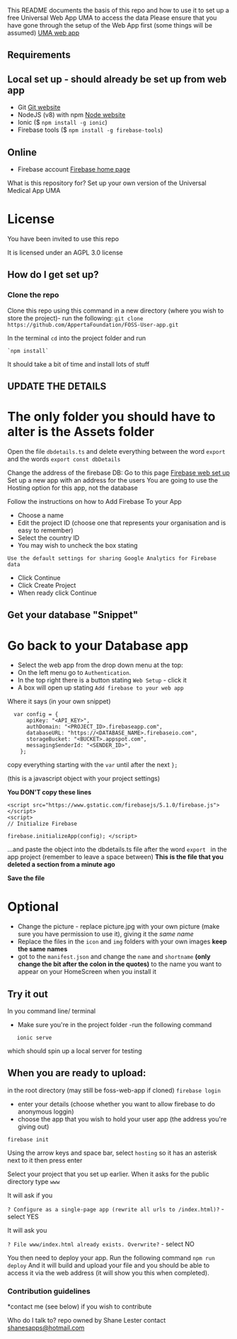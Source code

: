 This README documents the basis of this repo and how to use it to set up a free Universal Web App UMA to access the data 
Please ensure that you have gone through the setup of the Web App first (some things will be assumed)
[UMA web app](https://github.com/AppertaFoundation/FOSS-Medical-Web-App)

## Requirements
## Local set up - should already be set up from web app
- Git [Git website](https://git-scm.com/book/en/v2/Getting-Started-Installing-Git)
- NodeJS (v8) with npm [Node website](https://nodejs.org/en/)
- Ionic ($ `npm install -g ionic`)
- Firebase tools ($ `npm install -g firebase-tools`)
## Online
- Firebase account [Firebase home page](https://firebase.google.com/)


What is this repository for?
Set up your own version of the Universal Medical App UMA

# License
You have been invited to use this repo

It is licensed under an AGPL 3.0 license

## How do I get set up?

### Clone the repo
Clone this repo using this command in a new directory (where you wish to store the project)- run the following:
`git clone https://github.com/AppertaFoundation/FOSS-User-app.git`


In the terminal `cd` into the project folder and run
~~~
`npm install`
~~~
It should take a bit of time and install lots of stuff

## UPDATE THE DETAILS

# The only folder you should have to alter is the Assets folder
Open the file `dbdetails.ts` and delete everything between the word `export` and the words `export const dbDetails`

Change the address of the firebase DB:
Go to this page
[Firebase web set up](https://firebase.google.com/docs/web/setup)
Set up a new app with an address for the users 
You are going to use the Hosting option for this app, not the database

Follow the instructions on how to Add Firebase To your App
- Choose a name
- Edit the project ID (choose one that represents your organisation and is easy to remember)
- Select the country ID
- You may wish to uncheck the box stating
~~~
Use the default settings for sharing Google Analytics for Firebase data
~~~
- Click Continue
- Click Create Project
- When ready click Continue

## Get your database "Snippet"
# Go back to your Database app
- Select the web app from the drop down menu at the top:
- On the left menu go to `Authentication`.
- In the top right there is a button stating
   `Web Setup` - click it
- A box will open up stating `Add firebase to your web app`

Where it says (in your own snippet)
~~~
  var config = {
      apiKey: "<API_KEY>",
      authDomain: "<PROJECT_ID>.firebaseapp.com",
      databaseURL: "https://<DATABASE_NAME>.firebaseio.com",
      storageBucket: "<BUCKET>.appspot.com",
      messagingSenderId: "<SENDER_ID>",
    };
~~~
  copy everything starting with  the `var` until after the next `};`
   
   (this is a javascript object with your project settings)

  **You DON'T copy these lines**
  ~~~
  <script src="https://www.gstatic.com/firebasejs/5.1.0/firebase.js"></script>
  <script>
  // Initialize Firebase
  ~~~
  `firebase.initializeApp(config); </script>` 

   ...and paste the object into the dbdetails.ts file after the word `export ` in the app project (remember to leave a space between)
   **This is the file that you deleted a section from a minute ago**

   **Save the file**   

   # Optional
   - Change the picture - replace picture.jpg with your own picture (make sure you have permission to use it), giving it the _same name_
   - Replace the files in the `icon` and `img` folders with your own images **keep the same names**
   - got to the `manifest.json` and change the `name` and `shortname` **(only change the bit after the colon in the quotes)** to the name you want to appear on your HomeScreen when you install it

   ## Try it out
   In you command line/ terminal
   - Make sure you're in the project folder
   -run the following command

~~~
   ionic serve
~~~

   which should spin up a local server for testing  


## When you are ready to upload:
in the root directory (may still be foss-web-app if cloned)
`firebase login`
- enter your details (choose whether you want to allow firebase to do anonymous loggin)
- choose the app that you wish to hold your user app (the address you're giving out)

`firebase init`

Using the arrow keys and space bar, select 
`hosting`
so it has an asterisk next to it then press enter

Select your project that you set up earlier.
When it asks for the public directory type 
`www`

It will ask if you

`? Configure as a single-page app (rewrite all urls to /index.html)?` -select YES

It will ask you 

`? File www/index.html already exists. Overwrite?` - select NO

You then need to deploy your app. Run the following command
`npm run deploy`
And it will build and upload your file and you should be able to access it via the web address (it will show you this when completed).
   

### Contribution guidelines
*contact me (see below) if you wish to contribute

Who do I talk to?
repo owned by Shane Lester contact shanesapps@hotmail.com
